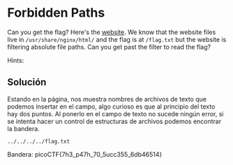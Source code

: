 # Forbidden Paths
Can you get the flag? Here's the [website](http://saturn.picoctf.net:49700/). We know that the website files live in `/usr/share/nginx/html/` and the flag is at `/flag.txt` but the website is filtering absolute file paths. Can you get past the filter to read the flag?

Hints:

## Solución

Estando en la página, nos muestra nombres de archivos de texto que podemos insertar en el campo, algo curioso es que al principio del texto hay dos puntos.
Al ponerlo en el campo de texto no sucede ningún error, si se intenta hacer un control de estructuras de archivos podemos encontrar la bandera.

```
../../../../flag.txt
```

Bandera:
picoCTF{7h3_p47h_70_5ucc355_6db46514}